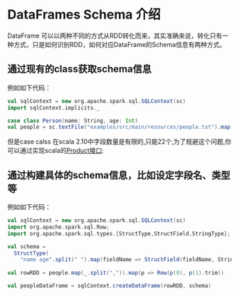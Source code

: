 # DataFrames Schema 介绍

DataFrame 可以以两种不同的方式从RDD转化而来，其实准确来说，转化只有一种方式，只是如何识别RDD，如何对应DataFrame的Schema信息有两种方式。

## 通过现有的class获取schema信息
    
例如如下代码：

```Scala
val sqlContext = new org.apache.spark.sql.SQLContext(sc)
import sqlContext.implicits._

case class Person(name: String, age: Int)
val people = sc.textFile("examples/src/main/resources/people.txt").map(_.split(",")).map(p => Person(p(0), p(1).trim.toInt)).toDF()
```

但是case calss 在scala 2.10中字段数量是有限的,只能22个,为了规避这个问题,你可以通过实现scala的[Product接口](http://www.scala-lang.org/api/current/index.html#scala.Product):

## 通过构建具体的schema信息，比如设定字段名、类型等

例如如下代码：

```Scala
val sqlContext = new org.apache.spark.sql.SQLContext(sc)
import org.apache.spark.sql.Row;
import org.apache.spark.sql.types.{StructType,StructField,StringType};

val schema =
  StructType(
    "name age".split(" ").map(fieldName => StructField(fieldName, StringType, true)))
    
val rowRDD = people.map(_.split(",")).map(p => Row(p(0), p(1).trim))

val peopleDataFrame = sqlContext.createDataFrame(rowRDD, schema)
```
